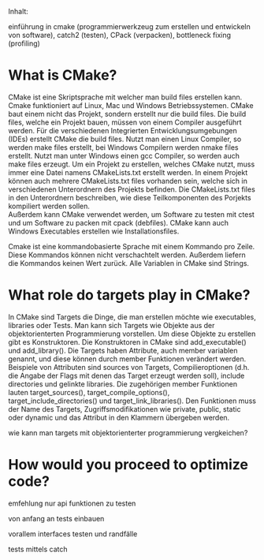 Inhalt:

einführung in cmake (programmierwerkzeug zum erstellen und entwickeln von software), catch2 (testen), CPack (verpacken), bottleneck fixing (profiling)

# What is CMake?

CMake ist eine Skriptsprache mit welcher man build files erstellen kann. Cmake funktioniert auf Linux, Mac und Windows Betriebssystemen.
CMake baut einem nicht das Projekt, sondern erstellt nur die build files. Die build files, welche ein Projekt bauen, müssen von einem Compiler ausgeführt werden. Für die verschiedenen Integrierten Entwicklungsumgebungen (IDEs) erstellt CMake die build files. Nutzt man einen Linux Compiler, so werden make files erstellt, bei Windows Compilern werden nmake files erstellt. Nutzt man unter Windows einen gcc Compiler, so werden auch make files erzeugt. 
Um ein Projekt zu erstellen, welches CMake nutzt, muss immer eine Datei namens CMakeLists.txt erstellt werden. In einem Projekt können auch mehrere CMakeLists.txt files vorhanden sein, welche sich in verschiedenen Unterordnern des Projekts befinden. Die CMakeLists.txt files in den Unterordnern beschreiben, wie diese Teilkomponenten des Porjekts kompiliert werden sollen.   
Außerdem kann CMake verwendet werden, um Software zu testen mit ctest und um Software zu packen mit cpack (debfiles). CMake kann auch Windows Executables erstellen wie Installationsfiles.

Cmake ist eine kommandobasierte Sprache mit einem Kommando pro Zeile. Diese Kommandos können nicht verschachtelt werden. Außerdem liefern die Kommandos keinen Wert zurück. Alle Variablen in CMake sind Strings.



# What role do targets play in CMake?

In CMake sind Targets die Dinge, die man erstellen möchte wie executables, libraries oder Tests. Man kann sich Targets wie Objekte aus der objektorienterten Programmierung vorstellen. Um diese Objekte zu erstellen gibt es Konstruktoren. Die Konstruktoren in CMake sind add_executable() und add_library(). Die Targets haben Attribute, auch member variablen genannt, und diese können durch member Funktionen verändert werden. Beispiele von Attributen sind sources von Targets, Compilieroptionen (d.h. die Angabe der Flags mit denen das Target erzeugt werden soll), include directories und gelinkte libraries. Die zugehörigen member Funktionen lauten target_sources(), target_compile_options(), target_include_directories() und target_link_libraries(). Den Funktionen muss der Name des Targets, Zugriffsmodifikationen wie private, public, static oder dynamic und das Attribut in den Klammern übergeben werden. 

wie kann man targets mit objektorienterter programmierung vergkeichen?



# How would you proceed to optimize code?

emfehlung nur api funktionen zu testen

von anfang an tests einbauen

vorallem interfaces testen und randfälle

tests mittels catch
